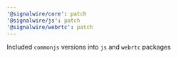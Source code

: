 ```yaml
---
'@signalwire/core': patch
'@signalwire/js': patch
'@signalwire/webrtc': patch
---
```


Included `commonjs` versions into `js` and `webrtc` packages
